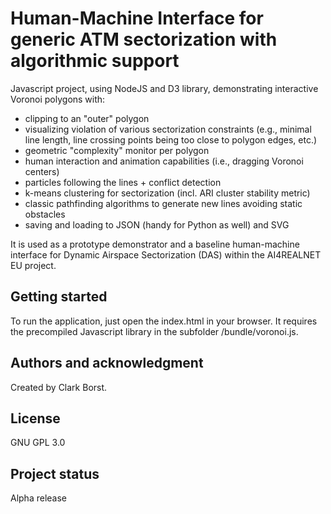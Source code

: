# Human-Machine Interface for generic ATM sectorization with algorithmic support

Javascript project, using NodeJS and D3 library, demonstrating interactive Voronoi polygons with:
- clipping to an "outer" polygon
- visualizing violation of various sectorization constraints (e.g., minimal line length, line crossing points being too close to polygon edges, etc.)
- geometric "complexity" monitor per polygon
- human interaction and animation capabilities (i.e., dragging Voronoi centers)
- particles following the lines + conflict detection
- k-means clustering for sectorization (incl. ARI cluster stability metric)
- classic pathfinding algorithms to generate new lines avoiding static obstacles
- saving and loading to JSON (handy for Python as well) and SVG

It is used as a prototype demonstrator and a baseline human-machine interface for Dynamic Airspace Sectorization (DAS) within the AI4REALNET EU project.

## Getting started

To run the application, just open the index.html in your browser. It requires the precompiled Javascript library in the subfolder /bundle/voronoi.js.  

## Authors and acknowledgment
Created by Clark Borst.

## License
GNU GPL 3.0

## Project status
Alpha release





